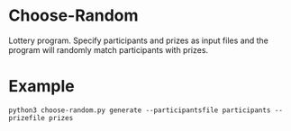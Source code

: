# Choose-Random

Lottery program.
Specify participants and prizes as input files and the program will randomly match participants with prizes.

# Example

    python3 choose-random.py generate --participantsfile participants --prizefile prizes